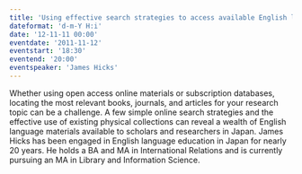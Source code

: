 ```yaml
---
title: 'Using effective search strategies to access available English language resources for research in Japan'
dateformat: 'd-m-Y H:i'
date: '12-11-11 00:00'
eventdate: '2011-11-12'
eventstart: '18:30'
eventend: '20:00'
eventspeaker: 'James Hicks'
---
```


Whether using open access online materials or subscription databases, locating the most relevant books, journals, and articles for your research topic can be a challenge. A few simple online search strategies and the effective use of existing physical collections can reveal a wealth of English language materials available to scholars and researchers in Japan.
James Hicks has been engaged in English language education in Japan for nearly 20 years. He holds a BA and MA in International Relations and is currently pursuing an MA in Library and Information Science.

